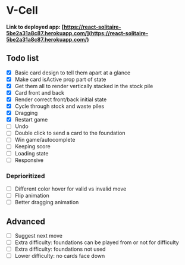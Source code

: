 # V-Cell

**Link to deployed app: [https://react-solitaire-5be2a31a8c87.herokuapp.com/](https://react-solitaire-5be2a31a8c87.herokuapp.com/)**

## Todo list

- [x] Basic card design to tell them apart at a glance
- [x] Make card isActive prop part of state
- [x] Get them all to render vertically stacked in the stock pile
- [x] Card front and back
- [x] Render correct front/back initial state
- [x] Cycle through stock and waste piles
- [x] Dragging
- [x] Restart game
- [ ] Undo
- [ ] Double click to send a card to the foundation
- [ ] Win game/autocomplete
- [ ] Keeping score
- [ ] Loading state
- [ ] Responsive

### Deprioritized

- [ ] Different color hover for valid vs invalid move
- [ ] Flip animation
- [ ] Better dragging animation

## Advanced

- [ ] Suggest next move
- [ ] Extra difficulty: foundations can be played from or not for difficulty
- [ ] Extra difficulty: foundations not used
- [ ] Lower difficulty: no cards face down
